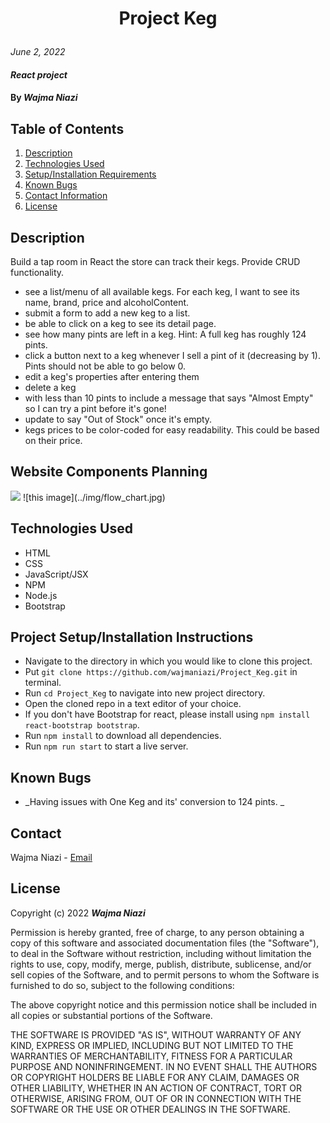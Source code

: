 # <p align="center"> **Project Keg** </p>

_June 2, 2022_

#### _React project_

#### By _**Wajma Niazi**_

## Table of Contents

1. [Description](#description)
2. [Technologies Used](#technologies)
3. [Setup/Installation Requirements](#setup)
4. [Known Bugs](#bugs)
5. [Contact Information](#contact)
6. [License](#license)

## Description <a id="description"></a>

Build a tap room in React the store can track their kegs. Provide CRUD functionality.

- see a list/menu of all available kegs. For each keg, I want to see its name, brand, price and alcoholContent.
- submit a form to add a new keg to a list.
- be able to click on a keg to see its detail page.
- see how many pints are left in a keg. Hint: A full keg has roughly 124 pints.
- click a button next to a keg whenever I sell a pint of it (decreasing by 1). Pints should not be able to go below 0.
- edit a keg's properties after entering them
- delete a keg
- with less than 10 pints to include a message that says "Almost Empty" so I can try a pint before it's gone!
- update to say "Out of Stock" once it's empty.
- kegs prices to be color-coded for easy readability. This could be based on their price.

## Website Components Planning

<img src="./img/flow_chart.jpg">
![this image](../img/flow_chart.jpg)

## Technologies Used <a id="technologies"></a>

- HTML
- CSS
- JavaScript/JSX
- NPM
- Node.js
- Bootstrap

## Project Setup/Installation Instructions <a id="setup"></a>

- Navigate to the directory in which you would like to clone this project.
- Put `git clone https://github.com/wajmaniazi/Project_Keg.git` in terminal.
- Run `cd Project_Keg` to navigate into new project directory.
- Open the cloned repo in a text editor of your choice.
- If you don't have Bootstrap for react, please install using `npm install react-bootstrap bootstrap`.
- Run `npm install` to download all dependencies.
- Run `npm run start` to start a live server.

## Known Bugs <a id="bugs"></a>

- _Having issues with One Keg and its' conversion to 124 pints. _

## Contact <a id="contact"></a>

Wajma Niazi - [Email](mailto:w1niazi@hotmail.com)

## License <a id="license"></a>

Copyright (c) 2022 **_Wajma Niazi_**

Permission is hereby granted, free of charge, to any person obtaining a copy of this software and associated documentation files (the "Software"), to deal in the Software without restriction, including without limitation the rights to use, copy, modify, merge, publish, distribute, sublicense, and/or sell copies of the Software, and to permit persons to whom the Software is furnished to do so, subject to the following conditions:

The above copyright notice and this permission notice shall be included in all copies or substantial portions of the Software.

THE SOFTWARE IS PROVIDED "AS IS", WITHOUT WARRANTY OF ANY KIND, EXPRESS OR IMPLIED, INCLUDING BUT NOT LIMITED TO THE WARRANTIES OF MERCHANTABILITY, FITNESS FOR A PARTICULAR PURPOSE AND NONINFRINGEMENT. IN NO EVENT SHALL THE AUTHORS OR COPYRIGHT HOLDERS BE LIABLE FOR ANY CLAIM, DAMAGES OR OTHER LIABILITY, WHETHER IN AN ACTION OF CONTRACT, TORT OR OTHERWISE, ARISING FROM, OUT OF OR IN CONNECTION WITH THE SOFTWARE OR THE USE OR OTHER DEALINGS IN THE SOFTWARE.
